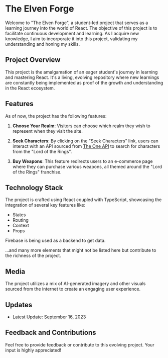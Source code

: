 # The Elven Forge

Welcome to "The Elven Forge", a student-led project that serves as a learning journey into the world of React. The objective of this project is to facilitate continuous development and learning. As I acquire new knowledge, I aim to incorporate it into this project, validating my understanding and honing my skills.

## Project Overview

This project is the amalgamation of an eager student's journey in learning and mastering React. It's a living, evolving repository where new learnings are constantly being implemented as proof of the growth and understanding in the React ecosystem. 

## Features

As of now, the project has the following features:

1. **Choose Your Realm**: Visitors can choose which realm they wish to represent when they visit the site.

2. **Seek Characters**: By clicking on the "Seek Characters" link, users can interact with an API sourced from [The One API](https://the-one-api.dev/) to search for characters from the "Lord of the Rings".

3. **Buy Weapons**: This feature redirects users to an e-commerce page where they can purchase various weapons, all themed around the "Lord of the Rings" franchise.

## Technology Stack

The project is crafted using React coupled with TypeScript, showcasing the integration of several key features like:


- States
- Routing
- Context
- Props

Firebase is being used as a backend to get data.

...and many more elements that might not be listed here but contribute to the richness of the project.

## Media

The project utilizes a mix of AI-generated imagery and other visuals sourced from the internet to create an engaging user experience.

## Updates

- Latest Update: September 16, 2023

## Feedback and Contributions

Feel free to provide feedback or contribute to this evolving project. Your input is highly appreciated!

